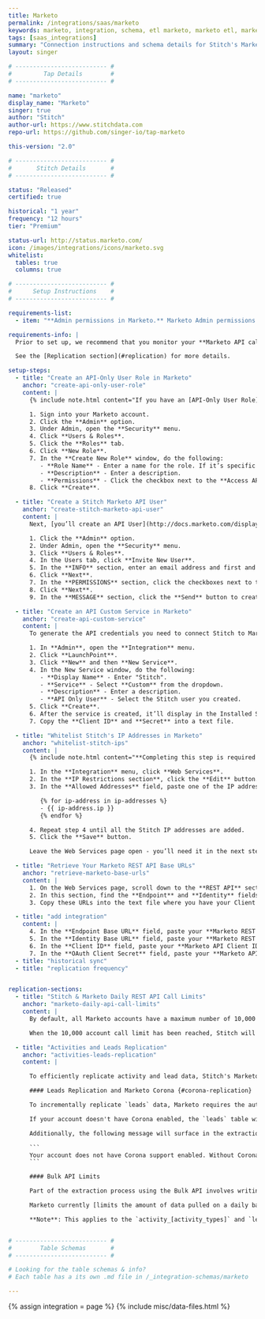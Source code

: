 ```yaml
---
title: Marketo
permalink: /integrations/saas/marketo
keywords: marketo, integration, schema, etl marketo, marketo etl, marketo schema
tags: [saas_integrations]
summary: "Connection instructions and schema details for Stitch's Marketo integration."
layout: singer

# -------------------------- #
#         Tap Details        #
# -------------------------- #

name: "marketo"
display_name: "Marketo"
singer: true
author: "Stitch"
author-url: https://www.stitchdata.com
repo-url: https://github.com/singer-io/tap-marketo

this-version: "2.0"

# -------------------------- #
#       Stitch Details       #
# -------------------------- #

status: "Released"
certified: true

historical: "1 year"
frequency: "12 hours"
tier: "Premium"

status-url: http://status.marketo.com/
icon: /images/integrations/icons/marketo.svg
whitelist:
  tables: true
  columns: true

# -------------------------- #
#      Setup Instructions    #
# -------------------------- #

requirements-list:
  - item: "**Admin permissions in Marketo.** Marketo Admin permissions are required to complete portions of the setup process."

requirements-info: |
  Prior to set up, we recommend that you monitor your **Marketo API call usage** if other applications are also connected to your Marketo account. While Stitch is designed to use only a portion of your allotted API calls, replication may be impacted if numerous applications are using the API.

  See the [Replication section](#replication) for more details.

setup-steps:
  - title: "Create an API-Only User Role in Marketo"
    anchor: "create-api-only-user-role"
    content: |
      {% include note.html content="If you have an [API-Only User Role](http://docs.marketo.com/display/public/DOCS/Create+an+API+Only+User+Role) in your Marketo account, [skip to the next section](#create-stitch-marketo-api-user)." %}

      1. Sign into your Marketo account.
      2. Click the **Admin** option.
      3. Under Admin, open the **Security** menu.
      4. Click **Users & Roles**.
      5. Click the **Roles** tab.
      6. Click **New Role**.
      7. In the **Create New Role** window, do the following:
         - **Role Name** - Enter a name for the role. If it’s specific to Stitch, make the name specific - something like "Stitch API Role."
         - **Description** - Enter a description.
         - **Permissions** - Click the checkbox next to the **Access API** option.
      8. Click **Create**.

  - title: "Create a Stitch Marketo API User"
    anchor: "create-stitch-marketo-api-user"
    content: |
      Next, [you’ll create an API User](http://docs.marketo.com/display/public/DOCS/Create+an+API+Only+User) for Stitch. Creating a Stitch-specific user ensures that Stitch is easily distinguishable in any logs or audits.

      1. Click the **Admin** option.
      2. Under Admin, open the **Security** menu.
      3. Click **Users & Roles**.
      4. In the Users tab, click **Invite New User**.
      5. In the **INFO** section, enter an email address and first and last name.
      6. Click **Next**.
      7. In the **PERMISSIONS** section, click the checkboxes next to the **API User Role** you created and the **API Only option**.
      8. Click **Next**.
      9. In the **MESSAGE** section, click the **Send** button to create the user.

  - title: "Create an API Custom Service in Marketo"
    anchor: "create-api-custom-service"
    content: |
      To generate the API credentials you need to connect Stitch to Marketo, you need to [create an API Custom Service](http://docs.marketo.com/display/public/DOCS/Create+a+Custom+Service+for+Use+with+ReST+API) and associate it with the Stitch API user.

      1. In **Admin**, open the **Integration** menu.
      2. Click **LaunchPoint**.
      3. Click **New** and then **New Service**.
      4. In the New Service window, do the following:
         - **Display Name** - Enter "Stitch".
         - **Service** - Select **Custom** from the dropdown.
         - **Description** - Enter a description.
         - **API Only User** - Select the Stitch user you created.
      5. Click **Create**.
      6. After the service is created, it’ll display in the Installed Services grid. Click the **View Details** link to display your API credentials.
      7. Copy the **Client ID** and **Secret** into a text file.

  - title: "Whitelist Stitch's IP Addresses in Marketo"
    anchor: "whitelist-stitch-ips"
    content: |
      {% include note.html content="**Completing this step is required only if you have IP Restriction enabled in Marketo.** You can check if this setting is enabled by clicking **Admin > Web Services** and looking in the **IP Restrictions** section. If this setting isn't enabled, skip ahead to the next step." %}

      1. In the **Integration** menu, click **Web Services**.
      2. In the **IP Restrictions section**, click the **Edit** button.
      3. In the **Allowed Addresses** field, paste one of the IP addresses listed below and then click **Add**.

         {% for ip-address in ip-addresses %}
         - {{ ip-address.ip }}
         {% endfor %}

      4. Repeat step 4 until all the Stitch IP addresses are added.
      5. Click the **Save** button.

      Leave the Web Services page open - you’ll need it in the next step.

  - title: "Retrieve Your Marketo REST API Base URLs"
    anchor: "retrieve-marketo-base-urls"
    content: |
      1. On the Web Services page, scroll down to the **REST API** section.
      2. In this section, find the **Endpoint** and **Identity** fields.
      3. Copy these URLs into the text file where you have your Client ID and Client Secret.

  - title: "add integration"
    content: |
      4. In the **Endpoint Base URL** field, paste your **Marketo REST API Endpoint URL**.
      5. In the **Identity Base URL** field, paste your **Marketo REST API Identity URL**.
      6. In the **Client ID** field, paste your **Marketo API Client ID**.
      7. In the **OAuth Client Secret** field, paste your **Marketo API Client Secret**.
  - title: "historical sync"
  - title: "replication frequency"


replication-sections:
  - title: "Stitch & Marketo Daily REST API Call Limits"
    anchor: "marketo-daily-api-call-limits"
    content: |
      By default, all Marketo accounts have a maximum number of 10,000 daily account calls. Stitch's Marketo integration is designed to use up to 8,000 of these calls per day to allow other applications API access to your Marketo account.

      When the 10,000 account call limit has been reached, Stitch will be unable to replicate any Marketo data until more API quota is available. If you find that the 10,000 call limit isn't enough, contact Marketo support to inquire about raising your limit.

  - title: "Activities and Leads Replication"
    anchor: "activities-leads-replication"
    content: |

      To efficiently replicate activity and lead data, Stitch's Marketo integration uses the Bulk API to extract data. While this approach is more efficient than the REST API, it may also impact your overall row count and frequency with which data is replicated.

      #### Leads Replication and Marketo Corona {#corona-replication}

      To incrementally replicate `leads` data, Marketo requires the authorizing account to have a feature called Corona. Corona allows Stitch to use an `updatedAt` query parameter to extract only new and updated data from the `leads` endpoint.

      If your account doesn't have Corona enabled, the `leads` table will use Full Table Replication. 

      Additionally, the following message will surface in the extraction logs:

      ```
      Your account does not have Corona support enabled. Without Corona, each sync of the Leads table requires a full export which can lead to lower data freshness. Please contact Marketo to request Corona support be added to your account.
      ```

      #### Bulk API Limits

      Part of the extraction process using the Bulk API involves writing and downloading a file of the extracted data. Stitch then pushes the data from this file into your destination.

      Marketo currently [limits the amount of data pulled on a daily basis to 500MB](http://developers.marketo.com/rest-api/bulk-extract/#limits). Exceeding the limit will pause replication until midnight CT, when it will be possible to resume.

      **Note**: This applies to the `activity_[activity_types]` and `leads` tables and is a separate quota from the REST API call limits mentioned previously.


# -------------------------- #
#        Table Schemas       #
# -------------------------- #

# Looking for the table schemas & info?
# Each table has a its own .md file in /_integration-schemas/marketo

---
```

{% assign integration = page %}
{% include misc/data-files.html %}
